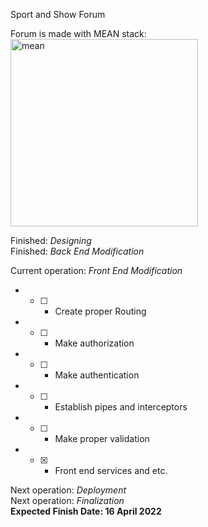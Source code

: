 Sport and Show Forum

Forum is made with MEAN stack:
<br>
<img src="https://www.orangemantra.com/wp-content/uploads/2018/03/mean.png" alt="mean" width="300">

Finished: *Designing*
<br>
Finished: *Back End Modification*

Current operation: *Front End Modification*

* - [ ] - Create proper Routing
* - [ ] - Make authorization
* - [ ] - Make authentication
* - [ ] - Establish pipes and interceptors
* - [ ] - Make proper validation
* - [x] - Front end services and etc.


Next operation: *Deployment*
<br>
Next operation: *Finalization*
<br>
**Expected Finish Date: 16 April 2022**